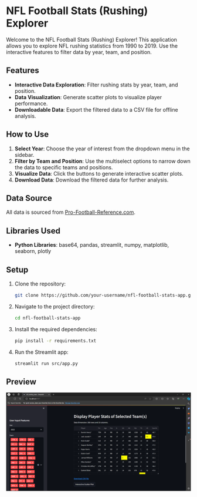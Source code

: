 # NFL Football Stats (Rushing) Explorer

Welcome to the NFL Football Stats (Rushing) Explorer! This application allows you to explore NFL rushing statistics from 1990 to 2019. Use the interactive features to filter data by year, team, and position.

## Features

- **Interactive Data Exploration**: Filter rushing stats by year, team, and position.
- **Data Visualization**: Generate scatter plots to visualize player performance.
- **Downloadable Data**: Export the filtered data to a CSV file for offline analysis.

## How to Use

1. **Select Year**: Choose the year of interest from the dropdown menu in the sidebar.
2. **Filter by Team and Position**: Use the multiselect options to narrow down the data to specific teams and positions.
3. **Visualize Data**: Click the buttons to generate interactive scatter plots.
4. **Download Data**: Download the filtered data for further analysis.

## Data Source

All data is sourced from [Pro-Football-Reference.com](https://www.pro-football-reference.com/).

## Libraries Used

- **Python Libraries**: base64, pandas, streamlit, numpy, matplotlib, seaborn, plotly

## Setup

1. Clone the repository:
    ```sh
    git clone https://github.com/your-username/nfl-football-stats-app.git
    ```
2. Navigate to the project directory:
    ```sh
    cd nfl-football-stats-app
    ```
3. Install the required dependencies:
    ```sh
    pip install -r requirements.txt
    ```
4. Run the Streamlit app:
    ```sh
    streamlit run src/app.py
    ```

## Preview

![Preview](https://github.com/aarish22/nfl-football-stats-app/blob/main/Screenshot%202024-05-21%20151138.png)
